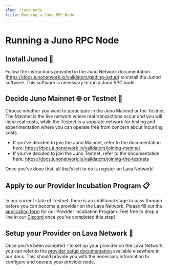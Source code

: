 ```yaml
---
slug: /juno-node
title: Running a Juno RPC Node
---
```


# Running a Juno RPC Node

## Install Junod 🚀

Follow the instructions provided in the Juno Network documentation (https://docs.junonetwork.io/validators/getting-setup) to install the Junod software. This software is necessary to run a Juno RPC node.

## Decide Juno Mainnet 🌐  or Testnet 🧪

Choose whether you want to participate in the Juno Mainnet or the Testnet. The Mainnet is the live network where real transactions occur and you will incur real costs, while the Testnet is a separate network for testing and experimentation where you can operate free from concern about incurring costs.

- If you’ve decided to join the Juno Mainnet, refer to the documentation here: https://docs.junonetwork.io/validators/joining-mainnet
- If you’ve decided to join the Juno Testnet, refer to the documentation here: https://docs.junonetwork.io/validators/joining-the-testnets

Once you’ve done that, all that’s left to do is register on Lava Network!

## Apply to our Provider Incubation Program 📋

In our current state of Testnet, there is an additional stage to pass through before you can become a provider on the Lava Network. Please fill out the [application form](https://lavanet.typeform.com/to/ORi3A13v?utm_source=becoming-a-lava-provider-for-juno&utm_medium=docs&utm_campaign=juno-pre-grant) for our Provider Incubation Program. Feel free to drop a line in our [Discord](https://discord.gg/UxujNZbW) once you’ve completed this step!

## Setup your Provider on Lava Network 🌋

Once you’ve been accepted - to set up your provider on the Lava Network, you can refer to the [provider setup documentation](https://docs.lavanet.xyz/provider-setup?utm_source=running-a-juno-rpc-node&utm_medium=docs&utm_campaign=juno-pre-grant) available elsewhere in our docs. This should provide you with the necessary information to configure and operate your provider node.